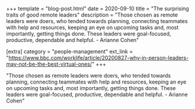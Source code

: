 +++
template = "blog-post.html"
date = 2020-09-10
title = "The surprising traits of good remote leaders"
description = "Those chosen as remote leaders were doers, who tended towards planning, connecting teammates with help and resources, keeping an eye on upcoming tasks and, most importantly, getting things done. These leaders were goal-focused, productive, dependable and helpful. - Arianne Cohen" 

[extra]
category = "people-management"
ext_link = "https://www.bbc.com/worklife/article/20200827-why-in-person-leaders-may-not-be-the-best-virtual-ones/"
+++

"Those chosen as remote leaders were doers, who tended towards planning, connecting teammates with help and resources, keeping an eye on upcoming tasks and, most importantly, getting things done. These leaders were goal-focused, productive, dependable and helpful. - Arianne Cohen" 